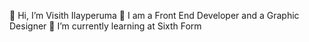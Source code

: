 👋 Hi, I’m Visith Ilayperuma
👀 I am a Front End Developer and a Graphic Designer
🌱 I’m currently learning at Sixth Form
